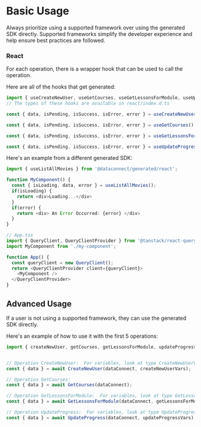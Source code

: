 # Basic Usage

Always prioritize using a supported framework over using the generated SDK
directly. Supported frameworks simplify the developer experience and help ensure
best practices are followed.




### React
For each operation, there is a wrapper hook that can be used to call the operation.

Here are all of the hooks that get generated:
```ts
import { useCreateNewUser, useGetCourses, useGetLessonsForModule, useUpdateProgress } from '@dataconnect/generated/react';
// The types of these hooks are available in react/index.d.ts

const { data, isPending, isSuccess, isError, error } = useCreateNewUser(createNewUserVars);

const { data, isPending, isSuccess, isError, error } = useGetCourses();

const { data, isPending, isSuccess, isError, error } = useGetLessonsForModule(getLessonsForModuleVars);

const { data, isPending, isSuccess, isError, error } = useUpdateProgress(updateProgressVars);

```

Here's an example from a different generated SDK:

```ts
import { useListAllMovies } from '@dataconnect/generated/react';

function MyComponent() {
  const { isLoading, data, error } = useListAllMovies();
  if(isLoading) {
    return <div>Loading...</div>
  }
  if(error) {
    return <div> An Error Occurred: {error} </div>
  }
}

// App.tsx
import { QueryClient, QueryClientProvider } from '@tanstack/react-query';
import MyComponent from './my-component';

function App() {
  const queryClient = new QueryClient();
  return <QueryClientProvider client={queryClient}>
    <MyComponent />
  </QueryClientProvider>
}
```



## Advanced Usage
If a user is not using a supported framework, they can use the generated SDK directly.

Here's an example of how to use it with the first 5 operations:

```js
import { createNewUser, getCourses, getLessonsForModule, updateProgress } from '@dataconnect/generated';


// Operation CreateNewUser:  For variables, look at type CreateNewUserVars in ../index.d.ts
const { data } = await CreateNewUser(dataConnect, createNewUserVars);

// Operation GetCourses: 
const { data } = await GetCourses(dataConnect);

// Operation GetLessonsForModule:  For variables, look at type GetLessonsForModuleVars in ../index.d.ts
const { data } = await GetLessonsForModule(dataConnect, getLessonsForModuleVars);

// Operation UpdateProgress:  For variables, look at type UpdateProgressVars in ../index.d.ts
const { data } = await UpdateProgress(dataConnect, updateProgressVars);


```